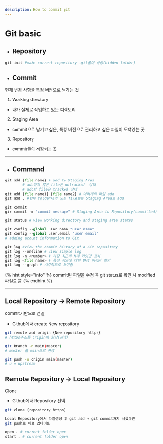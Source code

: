 ```yaml
---
description: How to commit git
---
```


# Git basic

* ## Repository

```python
git init #make current repository .git폴더 생성(hidden folder)
```

* ## Commit

현재 변경  사항을 특정 버전으로 남기는 것

1. Working directory

* 내가 실제로 작업하고 있는 디렉토리

2. Staging Area

* commit으로 남기고 싶은, 특정 버전으로 관리하고 싶은 파일이 모여있는 곳

3. Repository

* commit들이 저장되는 곳

***

* ## Command

```python
git add {file name} # add to Staging Area
        # add하지 않은 file은 untracked  상태
        # add한 file은 tracked 상태
git add {file name1} {file name2} # 여러개의 파일 add
git add . #현재 folder내의 모든 file들을 Staging Area로 add
```

```python
git commit     
gir commit -m "commit message" # Staging Area to Repository(committed)
```

```python
git status # view working directory and staging area status
```

```python
git config --global user.name "user name" 
git config --global user.email "user email" 
# adding acount information to Git
```

```python
git log #view the commit history of a Git repository
git log --oneline # view simple log
git log -n <number> # 가장 최근의 N개 커밋만 표시
git log <file name> # 특정 파일에 대한 변경 이력만 확인
git log --graph # 시각적으로 보여줌
```

{% hint style="info" %}
commit된 파일을 수정 후 git status로 확인 시 modified 파일로 뜸
{% endhint %}

***

## Local Repository → Remote Repository

commit기반으로 연결

* Github에서 create New repository

```bash
git remote add origin {New repository https}
# https주소를 origin에 할당(관례)

git branch -M main(master)
# master 를 main으로 변경

git push -u origin main(master) 
# u = upstream
```



## Remote Repository → Local Repository&#x20;

Clone

* Github에서 Repository 선택

```bash
git clone {repository https}

Local Repository에서 파일생성 후 git add → git commit까지 시켰다면
git push로 바로 업데이트

open . # current folder open 
start . # current folder open
```





















